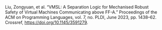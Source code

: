 Liu, Zongyuan, et al. “VMSL: A Separation Logic for Mechanised Robust Safety of Virtual Machines Communicating above FF-A.” Proceedings of the ACM on Programming Languages, vol. 7, no. PLDI, June 2023, pp. 1438–62. Crossref, <a href='https://doi.org/10.1145/3591279' target='_blank'>https://doi.org/10.1145/3591279</a>.